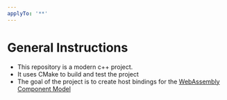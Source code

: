 ```yaml
---
applyTo: '**'
---
```

# General Instructions

- This repository is a modern c++ project. 
- It uses CMake to build and test the project
- The goal of the project is to create host bindings for the [WebAssembly Component Model](ref/component-model/README.md)